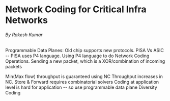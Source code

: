 # Network Coding for Critical Infra Networks 
###### By Rakesh Kumar

Programmable Data Planes: Old chip supports new protocols.
PISA Vs ASIC -- PISA uses P4 language.
Using P4 language to do Network Coding Operations. 
Sending a new packet, which is a XOR/combination of incoming packets

Min(Max flow) throughput is guaranteed using NC
Throughput increases in NC. 
Store & Forward requires combinatorial solvers
Coding at application level is hard for application -- so use programmable data plane
Diversity Coding




